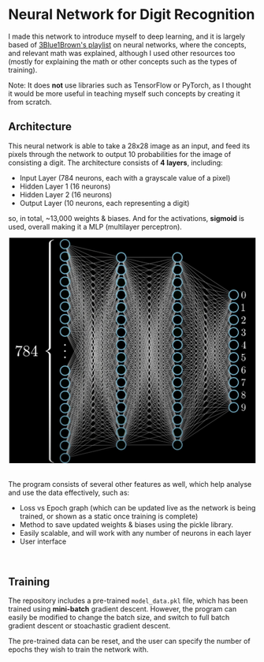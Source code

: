 # Neural Network for Digit Recognition 
I made this network to introduce myself to deep learning, and it is largely based of [3Blue1Brown's playlist](https://www.youtube.com/watch?v=aircAruvnKk&list=PLZHQObOWTQDNU6R1_67000Dx_ZCJB-3pi) on neural networks, where the concepts, and relevant math was explained, although I used other resources too (mostly for explaining the math or other concepts such as the types of training). 

Note: It does **not** use libraries such as TensorFlow or PyTorch, as I thought it would be more useful in teaching myself such concepts by creating it from scratch.


## Architecture
This neural network is able to take a 28x28 image as an input, and feed its pixels through the network to output 10 probabilities for the image of consisting a digit. The architecture consists of **4 layers**, including:
- Input Layer (784 neurons, each with a grayscale value of a pixel)
- Hidden Layer 1 (16 neurons)
- Hidden Layer 2 (16 neurons)
- Output Layer (10 neurons, each representing a digit)

so, in total, ~13,000 weights & biases. And for the activations, **sigmoid** is used, overall making it a MLP (multilayer perceptron).

<div align="center">
  <img src="https://github.com/aqmeraamir/digit-recognising-neural-network/blob/main/images/network_architecture.png" alt="Neural Network Archhitecture" width=500></img>
</div>

</br>

The program consists of several other features as well, which help analyse and use the data effectively, such as:
- Loss vs Epoch graph (which can be updated live as the network is being trained, or shown as a static once training is complete)
- Method to save updated weights & biases using the pickle library.
- Easily scalable, and will work with any number of neurons in each layer
- User interface

</br>

## Training
The repository includes a pre-trained ```model_data.pkl``` file, which has been trained using **mini-batch** gradient descent. However, the program can easily be modified to change
the batch size, and switch to full batch gradient descent or stoachastic gradient descent. 

The pre-trained data can be reset, and the user can specify the number of epochs they wish to train the network with.

 
